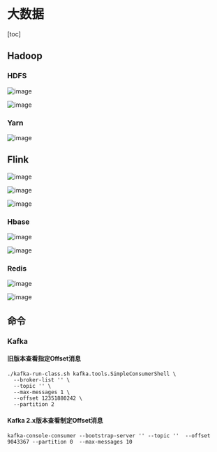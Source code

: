 # 大数据

[toc]



## Hadoop

### HDFS

![image](https://static.lovedata.net/20-11-14-d49d7e3da21361172ebac59925d3bfe0.png-wm)

![image](https://static.lovedata.net/20-11-14-05f910e5845a2203d4a264423cfb5827.png-wm)

### Yarn

![image](https://static.lovedata.net/20-11-14-1451617abad849214404f81317333628.png-wm)

## Flink

![image](https://static.lovedata.net/20-11-12-4de097552699ea1f899d8682ab03f59a.png-wm)

![image](https://static.lovedata.net/20-11-16-74ce5da5cc6e21ba0a8bea275b1d4c18.png-wm)



![image](https://static.lovedata.net/20-11-16-c173a7f003f9e89550ea1f3e1175f922.png-wm)

### Hbase

![image](https://static.lovedata.net/20-11-16-3a3de65539fc9cf41a9abc8cfb13cc9c.png-wm)

![image](https://static.lovedata.net/20-11-16-4ba32f05c0430ffa4b9f15023dd75e92.png-wm)



### Redis

![image](https://static.lovedata.net/20-11-16-a3153b91abfe866f6654a8e10160b6a1.png-wm)



![image](https://static.lovedata.net/20-11-16-a69a39febc0ce88ae987d5b343d1e38a.png-wm)



## 命令

### Kafka

#### 旧版本查看指定Offset消息

```shell
./kafka-run-class.sh kafka.tools.SimpleConsumerShell \
  --broker-list '' \
  --topic '' \
  --max-messages 1 \
  --offset 12351880242 \
  --partition 2
```



#### Kafka 2.x版本查看制定Offset消息

```shell
kafka-console-consumer --bootstrap-server '' --topic ''  --offset 9043367 --partition 0  --max-messages 10  
```

































